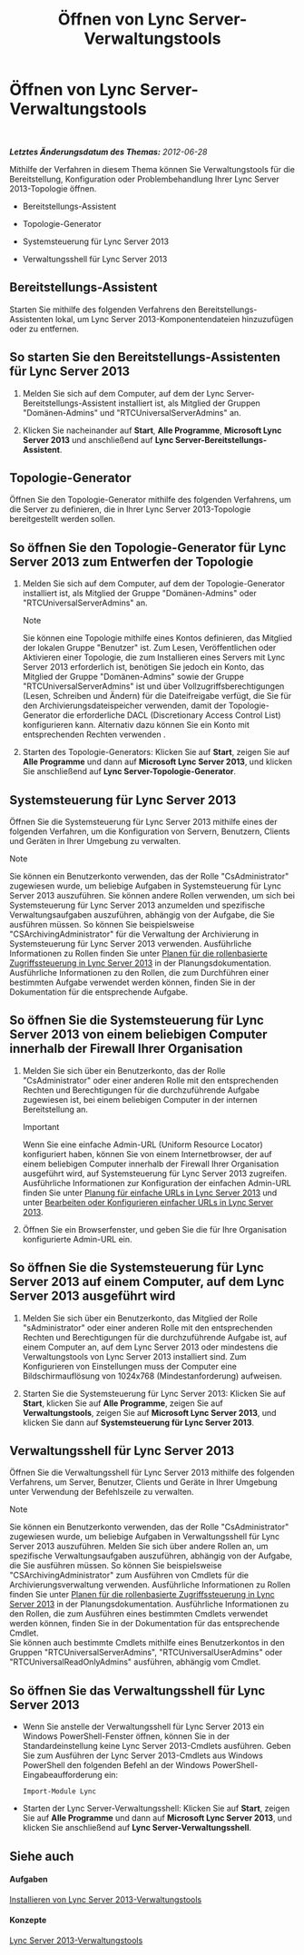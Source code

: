 ﻿---
title: Öffnen von Lync Server-Verwaltungstools
TOCTitle: Öffnen von Lync Server-Verwaltungstools
ms:assetid: 8c58de94-9e0a-4368-9e14-9afcaa1142d0
ms:mtpsurl: https://technet.microsoft.com/de-de/library/Gg195741(v=OCS.15)
ms:contentKeyID: 49294690
ms.date: 05/19/2016
mtps_version: v=OCS.15
ms.translationtype: HT
---

# Öffnen von Lync Server-Verwaltungstools

 

_**Letztes Änderungsdatum des Themas:** 2012-06-28_

Mithilfe der Verfahren in diesem Thema können Sie Verwaltungstools für die Bereitstellung, Konfiguration oder Problembehandlung Ihrer Lync Server 2013-Topologie öffnen.

  - Bereitstellungs-Assistent

  - Topologie-Generator

  - Systemsteuerung für Lync Server 2013

  - Verwaltungsshell für Lync Server 2013

## Bereitstellungs-Assistent

Starten Sie mithilfe des folgenden Verfahrens den Bereitstellungs-Assistenten lokal, um Lync Server 2013-Komponentendateien hinzuzufügen oder zu entfernen.

## So starten Sie den Bereitstellungs-Assistenten für Lync Server 2013

1.  Melden Sie sich auf dem Computer, auf dem der Lync Server-Bereitstellungs-Assistent installiert ist, als Mitglied der Gruppen "Domänen-Admins" und "RTCUniversalServerAdmins" an.

2.  Klicken Sie nacheinander auf **Start**, **Alle Programme**, **Microsoft Lync Server 2013** und anschließend auf **Lync Server-Bereitstellungs-Assistent**.

## Topologie-Generator

Öffnen Sie den Topologie-Generator mithilfe des folgenden Verfahrens, um die Server zu definieren, die in Ihrer Lync Server 2013-Topologie bereitgestellt werden sollen.

## So öffnen Sie den Topologie-Generator für Lync Server 2013 zum Entwerfen der Topologie

1.  Melden Sie sich auf dem Computer, auf dem der Topologie-Generator installiert ist, als Mitglied der Gruppe "Domänen-Admins" oder "RTCUniversalServerAdmins" an.
    

    > [!NOTE]
    > Sie können eine Topologie mithilfe eines Kontos definieren, das Mitglied der lokalen Gruppe "Benutzer" ist. Zum Lesen, Veröffentlichen oder Aktivieren einer Topologie, die zum Installieren eines Servers mit Lync Server 2013 erforderlich ist, benötigen Sie jedoch ein Konto, das Mitglied der Gruppe "Domänen-Admins" sowie der Gruppe "RTCUniversalServerAdmins" ist und über Vollzugriffsberechtigungen (Lesen, Schreiben und Ändern) für die Dateifreigabe verfügt, die Sie für den Archivierungsdateispeicher verwenden, damit der Topologie-Generator die erforderliche DACL (Discretionary Access Control List) konfigurieren kann. Alternativ dazu können Sie ein Konto mit entsprechenden Rechten verwenden .



2.  Starten des Topologie-Generators: Klicken Sie auf **Start**, zeigen Sie auf **Alle Programme** und dann auf **Microsoft Lync Server 2013**, und klicken Sie anschließend auf **Lync Server-Topologie-Generator**.

## Systemsteuerung für Lync Server 2013

Öffnen Sie die Systemsteuerung für Lync Server 2013 mithilfe eines der folgenden Verfahren, um die Konfiguration von Servern, Benutzern, Clients und Geräten in Ihrer Umgebung zu verwalten.


> [!NOTE]
> Sie können ein Benutzerkonto verwenden, das der Rolle "CsAdministrator" zugewiesen wurde, um beliebige Aufgaben in Systemsteuerung für Lync Server 2013 auszuführen. Sie können andere Rollen verwenden, um sich bei Systemsteuerung für Lync Server 2013 anzumelden und spezifische Verwaltungsaufgaben auszuführen, abhängig von der Aufgabe, die Sie ausführen müssen. So können Sie beispielsweise "CSArchivingAdministrator" für die Verwaltung der Archivierung in Systemsteuerung für Lync Server 2013 verwenden. Ausführliche Informationen zu Rollen finden Sie unter <A href="lync-server-2013-planning-for-role-based-access-control.md">Planen für die rollenbasierte Zugriffssteuerung in Lync Server 2013</A> in der Planungsdokumentation. Ausführliche Informationen zu den Rollen, die zum Durchführen einer bestimmten Aufgabe verwendet werden können, finden Sie in der Dokumentation für die entsprechende Aufgabe.



## So öffnen Sie die Systemsteuerung für Lync Server 2013 von einem beliebigen Computer innerhalb der Firewall Ihrer Organisation

1.  Melden Sie sich über ein Benutzerkonto, das der Rolle "CsAdministrator" oder einer anderen Rolle mit den entsprechenden Rechten und Berechtigungen für die durchzuführende Aufgabe zugewiesen ist, bei einem beliebigen Computer in der internen Bereitstellung an.
    

    > [!IMPORTANT]
    > Wenn Sie eine einfache Admin-URL (Uniform Resource Locator) konfiguriert haben, können Sie von einem Internetbrowser, der auf einem beliebigen Computer innerhalb der Firewall Ihrer Organisation ausgeführt wird, auf Systemsteuerung für Lync Server 2013 zugreifen. Ausführliche Informationen zur Konfiguration der einfachen Admin-URL finden Sie unter <A href="lync-server-2013-planning-for-simple-urls.md">Planung für einfache URLs in Lync Server 2013</A> und unter <A href="lync-server-2013-edit-or-configure-simple-urls.md">Bearbeiten oder Konfigurieren einfacher URLs in Lync Server 2013</A>.



2.  Öffnen Sie ein Browserfenster, und geben Sie die für Ihre Organisation konfigurierte Admin-URL ein.

## So öffnen Sie die Systemsteuerung für Lync Server 2013 auf einem Computer, auf dem Lync Server 2013 ausgeführt wird

1.  Melden Sie sich über ein Benutzerkonto, das Mitglied der Rolle "sAdministrator" oder einer anderen Rolle mit den entsprechenden Rechten und Berechtigungen für die durchzuführende Aufgabe ist, auf einem Computer an, auf dem Lync Server 2013 oder mindestens die Verwaltungstools von Lync Server 2013 installiert sind. Zum Konfigurieren von Einstellungen muss der Computer eine Bildschirmauflösung von 1024x768 (Mindestanforderung) aufweisen.

2.  Starten Sie die Systemsteuerung für Lync Server 2013: Klicken Sie auf **Start**, klicken Sie auf **Alle Programme**, zeigen Sie auf **Verwaltungstools**, zeigen Sie auf **Microsoft Lync Server 2013**, und klicken Sie dann auf **Systemsteuerung für Lync Server 2013**.

## Verwaltungsshell für Lync Server 2013

Öffnen Sie die Verwaltungsshell für Lync Server 2013 mithilfe des folgenden Verfahrens, um Server, Benutzer, Clients und Geräte in Ihrer Umgebung unter Verwendung der Befehlszeile zu verwalten.


> [!NOTE]
> Sie können ein Benutzerkonto verwenden, das der Rolle "CsAdministrator" zugewiesen wurde, um beliebige Aufgaben in Verwaltungsshell für Lync Server 2013 auszuführen. Melden Sie sich über andere Rollen an, um spezifische Verwaltungsaufgaben auszuführen, abhängig von der Aufgabe, die Sie ausführen müssen. So können Sie beispielsweise "CSArchivingAdministrator" zum Ausführen von Cmdlets für die Archivierungsverwaltung verwenden. Ausführliche Informationen zu Rollen finden Sie unter <A href="lync-server-2013-planning-for-role-based-access-control.md">Planen für die rollenbasierte Zugriffssteuerung in Lync Server 2013</A> in der Planungsdokumentation. Ausführliche Informationen zu den Rollen, die zum Ausführen eines bestimmten Cmdlets verwendet werden können, finden Sie in der Dokumentation für das entsprechende Cmdlet.<BR>Sie können auch bestimmte Cmdlets mithilfe eines Benutzerkontos in den Gruppen "RTCUniversalServerAdmins", "RTCUniversalUserAdmins" oder "RTCUniversalReadOnlyAdmins" ausführen, abhängig vom Cmdlet.



## So öffnen Sie das Verwaltungsshell für Lync Server 2013

  - Wenn Sie anstelle der Verwaltungsshell für Lync Server 2013 ein Windows PowerShell-Fenster öffnen, können Sie in der Standardeinstellung keine Lync Server 2013-Cmdlets ausführen. Geben Sie zum Ausführen der Lync Server 2013-Cmdlets aus Windows PowerShell den folgenden Befehl an der Windows PowerShell-Eingabeaufforderung ein:
    
    `Import-Module Lync`

  - Starten der Lync Server-Verwaltungsshell: Klicken Sie auf **Start**, zeigen Sie auf **Alle Programme** und dann auf **Microsoft Lync Server 2013**, und klicken Sie anschließend auf **Lync Server-Verwaltungsshell**.

## Siehe auch

#### Aufgaben

[Installieren von Lync Server 2013-Verwaltungstools](lync-server-2013-install-lync-server-administrative-tools.md)  

#### Konzepte

[Lync Server 2013-Verwaltungstools](lync-server-2013-lync-server-administrative-tools.md)


